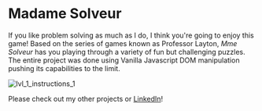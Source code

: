 # Madame Solveur

If you like problem solving as much as I do, I think you're going to enjoy this game! Based on the series of games known as Professor Layton, *Mme Solveur* has you playing through a variety of fun but challenging puzzles. The entire project was done using Vanilla Javascript DOM manipulation pushing its capabilities to the limit. 

![lvl_1_instructions_1](https://user-images.githubusercontent.com/59269773/137326345-f16c06c2-e635-4f33-98cc-ad8f4e01d491.gif)

Please check out my other projects or [LinkedIn](https://www.linkedin.com/in/neil-pandya-610588187/)!
